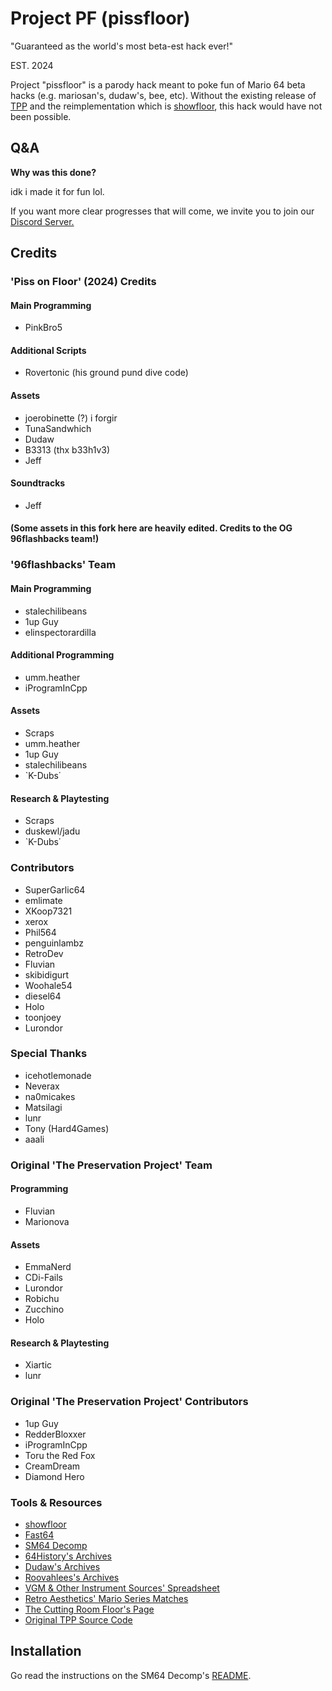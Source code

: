# Project PF (pissfloor)
"Guaranteed as the world's most beta-est hack ever!"

EST. 2024

Project "pissfloor" is a parody hack meant to poke fun of Mario 64 beta hacks (e.g. mariosan's, dudaw's, bee, etc). Without the existing release of [TPP](https://github.com/Sunlitspace542/tpp-mirror) and the reimplementation which is [showfloor](https://github.com/96flashbacks/showfloor), this hack would have not been possible.

## Q&A

**Why was this done?**

idk i made it for fun lol.

If you want more clear progresses that will come, we invite you to join our [Discord Server.](https://discord.gg/tCmJCrc4pS)

## Credits
### 'Piss on Floor' (2024) Credits

#### Main Programming
- PinkBro5

#### Additional Scripts
- Rovertonic (his ground pund dive code)

#### Assets
- joerobinette (?) i forgir
- TunaSandwhich
- Dudaw
- B3313 (thx b33h1v3)
- Jeff

#### Soundtracks
- Jeff

#### (Some assets in this fork here are heavily edited. Credits to the OG 96flashbacks team!)

### '96flashbacks' Team

#### Main Programming
- stalechilibeans
- 1up Guy
- elinspectorardilla

#### Additional Programming
- umm.heather
- iProgramInCpp

#### Assets
- Scraps
- umm.heather
- 1up Guy
- stalechilibeans
- `K-Dubs΄

#### Research & Playtesting
- Scraps
- duskewl/jadu
- `K-Dubs΄
  
### Contributors
- SuperGarlic64
- emlimate
- XKoop7321
- xerox
- Phil564
- penguinlambz
- RetroDev
- Fluvian
- skibidigurt
- Woohale54
- diesel64
- Holo
- toonjoey
- Lurondor
  
### Special Thanks
- icehotlemonade
- Neverax
- na0micakes
- Matsilagi
- lunr
- Tony (Hard4Games)
- aaali

### Original 'The Preservation Project' Team

#### Programming
- Fluvian
- Marionova
  
#### Assets
- EmmaNerd
- CDi-Fails
- Lurondor
- Robichu
- Zucchino
- Holo

#### Research & Playtesting
- Xiartic
- lunr
  
### Original 'The Preservation Project' Contributors
- 1up Guy
- RedderBloxxer
- iProgramInCpp
- Toru the Red Fox
- CreamDream
- Diamond Hero

### Tools & Resources
- [showfloor](https://github.com/96flashbacks/showfloor)
- [Fast64](https://github.com/Fast-64/fast64)
- [SM64 Decomp](https://github.com/n64decomp/sm64)
- [64History's Archives](https://archive.org/details/sm64-beta-content)
- [Dudaw's Archives](https://archive.org/details/sm64brp_src_abandoned)
- [Roovahlees's Archives](https://archive.org/details/@roovahlees)
- [VGM & Other Instrument Sources' Spreadsheet](https://docs.google.com/spreadsheets/d/1JJBlHHDc65fhZmKUGLrDTLCm6rfUU83-kbuD8Y0zU0o/edit?gid=2047725819#gid=2047725819)
- [Retro Aesthetics' Mario Series Matches](https://retroaesthetics.net/mario-series-matches/)
- [The Cutting Room Floor's Page](https://tcrf.net/Prerelease:Super_Mario_64_(Nintendo_64)/Shoshinkai_1995_Demo)
- [Original TPP Source Code](https://github.com/Sunlitspace542/tpp-mirror)

## Installation

Go read the instructions on the SM64 Decomp's [README](https://github.com/n64decomp/sm64/blob/master/README.md#installation).
